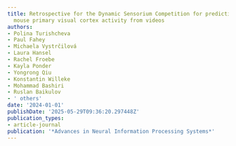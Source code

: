 ```yaml
---
title: Retrospective for the Dynamic Sensorium Competition for predicting large-scale
  mouse primary visual cortex activity from videos
authors:
- Polina Turishcheva
- Paul Fahey
- Michaela Vystrčilová
- Laura Hansel
- Rachel Froebe
- Kayla Ponder
- Yongrong Qiu
- Konstantin Willeke
- Mohammad Bashiri
- Ruslan Baikulov
- ' others'
date: '2024-01-01'
publishDate: '2025-05-29T09:36:20.297448Z'
publication_types:
- article-journal
publication: '*Advances in Neural Information Processing Systems*'
---
```

